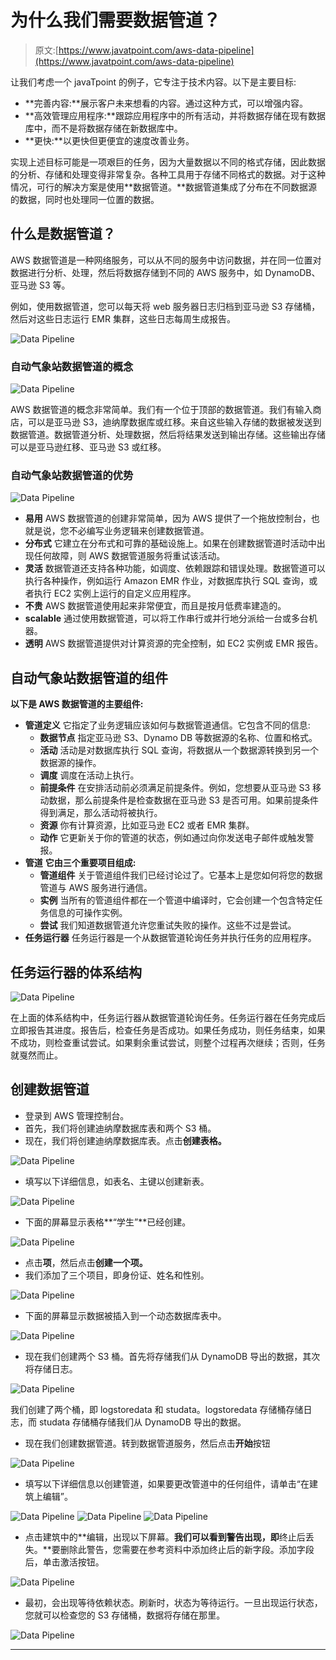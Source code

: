 # 为什么我们需要数据管道？

> 原文:[https://www.javatpoint.com/aws-data-pipeline](https://www.javatpoint.com/aws-data-pipeline)

让我们考虑一个 javaTpoint 的例子，它专注于技术内容。以下是主要目标:

*   **完善内容:**展示客户未来想看的内容。通过这种方式，可以增强内容。
*   **高效管理应用程序:**跟踪应用程序中的所有活动，并将数据存储在现有数据库中，而不是将数据存储在新数据库中。
*   **更快:**以更快但更便宜的速度改善业务。

实现上述目标可能是一项艰巨的任务，因为大量数据以不同的格式存储，因此数据的分析、存储和处理变得非常复杂。各种工具用于存储不同格式的数据。对于这种情况，可行的解决方案是使用**数据管道。**数据管道集成了分布在不同数据源的数据，同时也处理同一位置的数据。

## 什么是数据管道？

AWS 数据管道是一种网络服务，可以从不同的服务中访问数据，并在同一位置对数据进行分析、处理，然后将数据存储到不同的 AWS 服务中，如 DynamoDB、亚马逊 S3 等。

例如，使用数据管道，您可以每天将 web 服务器日志归档到亚马逊 S3 存储桶，然后对这些日志运行 EMR 集群，这些日志每周生成报告。

![Data Pipeline](../Images/2e2b1661735e1af7ab7db4aacdf2ca40.png)

### 自动气象站数据管道的概念

![Data Pipeline](../Images/52b111cf93fac112982eb373dc4fe5d7.png)

AWS 数据管道的概念非常简单。我们有一个位于顶部的数据管道。我们有输入商店，可以是亚马逊 S3，迪纳摩数据库或红移。来自这些输入存储的数据被发送到数据管道。数据管道分析、处理数据，然后将结果发送到输出存储。这些输出存储可以是亚马逊红移、亚马逊 S3 或红移。

### 自动气象站数据管道的优势

![Data Pipeline](../Images/0ee8027ff090e85300578f990c0c9c97.png)

*   **易用**
    AWS 数据管道的创建非常简单，因为 AWS 提供了一个拖放控制台，也就是说，您不必编写业务逻辑来创建数据管道。
*   **分布式**
    它建立在分布式和可靠的基础设施上。如果在创建数据管道时活动中出现任何故障，则 AWS 数据管道服务将重试该活动。
*   **灵活**
    数据管道还支持各种功能，如调度、依赖跟踪和错误处理。数据管道可以执行各种操作，例如运行 Amazon EMR 作业，对数据库执行 SQL 查询，或者执行 EC2 实例上运行的自定义应用程序。
*   **不贵**
    AWS 数据管道使用起来非常便宜，而且是按月低费率建造的。
*   **scalable**
    通过使用数据管道，可以将工作串行或并行地分派给一台或多台机器。
*   **透明**
    AWS 数据管道提供对计算资源的完全控制，如 EC2 实例或 EMR 报告。

## 自动气象站数据管道的组件

**以下是 AWS 数据管道的主要组件:**

*   **管道定义**
    它指定了业务逻辑应该如何与数据管道通信。它包含不同的信息:
    *   **数据节点**
        指定亚马逊 S3、Dynamo DB 等数据源的名称、位置和格式。
    *   **活动**
        活动是对数据库执行 SQL 查询，将数据从一个数据源转换到另一个数据源的操作。
    *   **调度**
        调度在活动上执行。
    *   **前提条件**
        在安排活动前必须满足前提条件。例如，您想要从亚马逊 S3 移动数据，那么前提条件是检查数据在亚马逊 S3 是否可用。如果前提条件得到满足，那么活动将被执行。
    *   **资源**
        你有计算资源，比如亚马逊 EC2 或者 EMR 集群。
    *   **动作**
        它更新关于你的管道的状态，例如通过向你发送电子邮件或触发警报。
*   **管道**
    **它由三个重要项目组成:**
    *   **管道组件**
        关于管道组件我们已经讨论过了。它基本上是您如何将您的数据管道与 AWS 服务进行通信。
    *   **实例**
        当所有的管道组件都在一个管道中编译时，它会创建一个包含特定任务信息的可操作实例。
    *   **尝试**
        我们知道数据管道允许您重试失败的操作。这些不过是尝试。
*   **任务运行器**
    任务运行器是一个从数据管道轮询任务并执行任务的应用程序。

## 任务运行器的体系结构

![Data Pipeline](../Images/87c96e34b6a0decb7231df9cb1c8eb22.png)

在上面的体系结构中，任务运行器从数据管道轮询任务。任务运行器在任务完成后立即报告其进度。报告后，检查任务是否成功。如果任务成功，则任务结束，如果不成功，则检查重试尝试。如果剩余重试尝试，则整个过程再次继续；否则，任务就戛然而止。

## 创建数据管道

*   登录到 AWS 管理控制台。
*   首先，我们将创建迪纳摩数据库表和两个 S3 桶。
*   现在，我们将创建迪纳摩数据库表。点击**创建表格。**

![Data Pipeline](../Images/7ba9042fc2e98b2660bfbbaff536a693.png)

*   填写以下详细信息，如表名、主键以创建新表。

![Data Pipeline](../Images/2a812950ed05a71ad43c0ac9b59f7013.png)

*   下面的屏幕显示表格**“学生”**已经创建。

![Data Pipeline](../Images/5d59b4e1e3ba052c96c41562ce0027af.png)

*   点击**项**，然后点击**创建一个项。**
*   我们添加了三个项目，即身份证、姓名和性别。

![Data Pipeline](../Images/38eea9099af5f3edfc922a464d379ac8.png)

*   下面的屏幕显示数据被插入到一个动态数据库表中。

![Data Pipeline](../Images/9eeea615f396f06fdab51e9539365084.png)

*   现在我们创建两个 S3 桶。首先将存储我们从 DynamoDB 导出的数据，其次将存储日志。

![Data Pipeline](../Images/9d11cd9f2df246f730876d9f4709bf37.png)

我们创建了两个桶，即 logstoredata 和 studata。logstoredata 存储桶存储日志，而 studata 存储桶存储我们从 DynamoDB 导出的数据。

*   现在我们创建数据管道。转到数据管道服务，然后点击**开始**按钮

![Data Pipeline](../Images/4c85ddae7ca23413b1a8988e8ece75e4.png)

*   填写以下详细信息以创建管道，如果要更改管道中的任何组件，请单击“在建筑上编辑”。

![Data Pipeline](../Images/e7467e078bcb6d83cf2ae8941efd452c.png)
![Data Pipeline](../Images/a05e071c9c40de94f1539ee4a5ff083c.png)
![Data Pipeline](../Images/060cf27c5dcf7a3b3c8a68489ac39559.png)

*   点击建筑中的**编辑，出现以下屏幕。**我们可以看到警告出现，即**终止后丢失。**要删除此警告，您需要在参考资料中添加终止后的新字段。添加字段后，单击激活按钮。

![Data Pipeline](../Images/bd1b06783e3ef4405df95a397891be7b.png)

*   最初，会出现等待依赖状态。刷新时，状态为等待运行。一旦出现运行状态，您就可以检查您的 S3 存储桶，数据将存储在那里。

![Data Pipeline](../Images/03a06fd73509f4f150eec48b6e31895b.png)

* * *